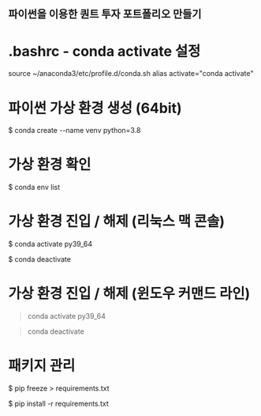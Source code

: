 ## 파이썬을 이용한 퀀트 투자 포트폴리오 만들기


# .bashrc - conda activate 설정
source ~/anaconda3/etc/profile.d/conda.sh
alias activate="conda activate"


# 파이썬 가상 환경 생성 (64bit)

$ conda create --name venv python=3.8


# 가상 환경 확인

$ conda env list


# 가상 환경 진입 / 해제 (리눅스 맥 콘솔)

$ conda activate py39_64

$ conda deactivate

# 가상 환경 진입 / 해제 (윈도우 커맨드 라인)

> conda activate py39_64

> conda deactivate


# 패키지 관리

$ pip freeze > requirements.txt

$ pip install -r requirements.txt
